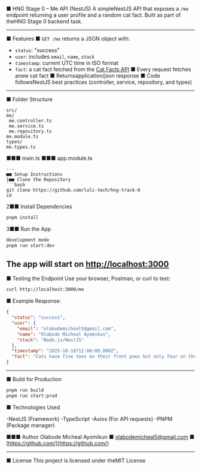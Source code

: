 ■ HNG Stage 0 – Me API (NestJS)
A simpleNestJS API that exposes a `/me` endpoint returning a user profile and a random cat
fact.
Built as part of theHNG Stage 0 backend task.

---

■ Features
■ `GET /me` returns a JSON object with:

- `status`: "success"
- `user`: includes `email`, `name`, `stack`
- `timestamp`: current UTC time in ISO format
- `fact`: a cat fact fetched from the [Cat Facts API](https://catfact.ninja/fact)
  ■ Every request fetches anew cat fact
  ■ Returnsapplication/json response
  ■ Code followsNestJS best practices (controller, service, repository, and types)

---

■ Folder Structure

```
src/
me/
 me.controller.ts
 me.service.ts
 me.repository.ts
me.module.ts
types/
me.types.ts
```

■■■ main.ts
■■■ app.module.ts

````
---
■■ Setup Instructions
1■■ Clone the Repository
```bash
git clone https://github.com/luli-tech/hng-track-0
cd
````

2■■ Install Dependencies

```bash
pnpm install
```

3■■ Run the App

```bash
development mode
pnpm run start:dev
```

## The app will start on [http://localhost:3000](http://localhost:3000)

■ Testing the Endpoint
Use your browser, Postman, or curl to test:

```bash
curl http://localhost:3000/me
```

■ Example Response:

```json
{
  "status": "success",
  "user": {
    "email": "olabodemicheal5@gmail.com",
    "name": "Olabode Micheal Ayomikun",
    "stack": "Node.js/NestJS"
  },
  "timestamp": "2025-10-16T12:00:00.000Z",
  "fact": "Cats have five toes on their front paws but only four on the back ones."
}
```

---

■ Build for Production

```bash
pnpm run build
pnpm run start:prod
```

■ Technologies Used

-NestJS (Framework)
-TypeScript
-Axios (For API requests)
-PNPM (Package manager)

■■■ Author
Olabode Micheal Ayomikun
■ olabodemicheal5@gmail.com
■ [https://github.com/](https://github.com/)

---

■ License
This project is licensed under theMIT License
